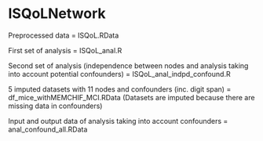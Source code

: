 # ISQoLNetwork

Preprocessed data = ISQoL.RData  

First set of analysis = ISQoL_anal.R

Second set of analysis (independence between nodes and analysis taking into account potential confounders) = ISQoL_anal_indpd_confound.R

5 imputed datasets with 11 nodes and confounders (inc. digit span) = df_mice_withMEMCHIF_MCI.RData
(Datasets are imputed because there are missing data in confounders)

Input and output data of analysis taking into account confounders = anal_confound_all.RData
